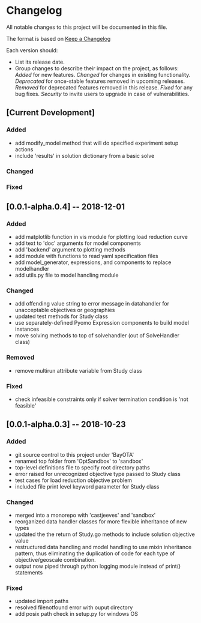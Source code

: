 # Changelog
All notable changes to this project will be documented in this file.

The format is based on [Keep a Changelog](http://keepachangelog.com/en/1.0.0/)

Each version should:
- List its release date.
- Group changes to describe their impact on the project, as follows:
*Added* for new features.
*Changed* for changes in existing functionality.
*Deprecated* for once-stable features removed in upcoming releases.
*Removed* for deprecated features removed in this release.
*Fixed* for any bug fixes.
*Security* to invite users to upgrade in case of vulnerabilities.

## [Current Development]
### Added
- add modify_model method that will do specified experiment setup actions
- include 'results' in solution dictionary from a basic solve
### Changed
### Fixed

## [0.0.1-alpha.0.4] -- 2018-12-01
### Added
- add matplotlib function in vis module for plotting load reduction curve
- add text to 'doc' arguments for model components
- add 'backend' argument to plotting methods
- add module with functions to read yaml specification files
- add model_generator, expressions, and components to replace modelhandler
- add utils.py file to model handling module
### Changed
- add offending value string to error message in datahandler for unacceptable objectives or geographies
- updated test methods for Study class
- use separately-defined Pyomo Expression components to build model instances
- move solving methods to top of solvehandler (out of SolveHandler class)
### Removed
- remove multirun attribute variable from Study class
### Fixed
- check infeasible constraints only if solver termination condition is 'not feasible'

## [0.0.1-alpha.0.3] -- 2018-10-23
### Added
- git source control to this project under 'BayOTA'
- renamed top folder from 'OptSandbox' to 'sandbox'
- top-level definitions file to specify root directory paths
- error raised for unrecognized objective type passed to Study class
- test cases for load reduction objective problem
- included file print level keyword parameter for Study class

### Changed
- merged into a monorepo with 'castjeeves' and 'sandbox'
- reorganized data handler classes for more flexible inheritance of new types
- updated the the return of Study.go methods to include solution objective value
- restructured data handling and model handling to use mixin inheritance pattern, thus
eliminating the duplication of code for each type of objective/geoscale combination.
- output now piped through python logging module instead of print() statements

### Fixed
- updated import paths
- resolved filenotfound error with ouput directory
- add posix path check in setup.py for windows OS
